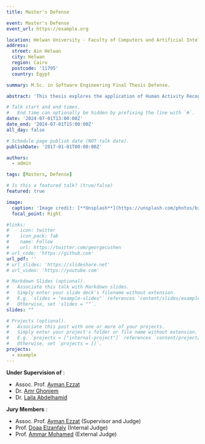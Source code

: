 ```yaml
---
title: Master's Defense

event: Master's Defense
event_url: https://example.org

location: Helwan University - Faculty of Computers and Artificial Intelligence (FCAI) 
address:
  street: Ain Helwan
  city: Helwan
  region: Cairo
  postcode: '11795'
  country: Egypt

summary: M.Sc. in Software Engineering Final Thesis Defense.

abstract: 'This thesis explores the application of Human Activity Recognition (HAR) in the context of physical rehabilitation exercises, aiming to provide real-time feedback and assessment. The research investigates various machine learning and deep learning techniques, including transfer learning and attention models, to accurately recognize and evaluate physical movements. By utilizing Kinect and RGB cameras, the study ensures accessibility and cost-effectiveness, making advanced rehabilitation technologies more widely available. Through a comparative study of machine learning algorithms, a case study on a newly developed framework for assessing rehabilitation exercises, and an analysis of CNN and RNN algorithms across multiple datasets, the thesis offers comprehensive insights into the effectiveness of different approaches. Additionally, the work includes a study on transfer learning and model fusion techniques to enhance HAR performance. The results contribute to the advancement of real-time monitoring systems, providing valuable support for patients and healthcare professionals in the rehabilitation process.'

# Talk start and end times.
#   End time can optionally be hidden by prefixing the line with `#`.
date: '2024-07-01T13:00:00Z'
date_end: '2024-07-01T15:00:00Z'
all_day: false

# Schedule page publish date (NOT talk date).
publishDate: '2017-01-01T00:00:00Z'

authors:
  - admin

tags: [Masters, Defense]

# Is this a featured talk? (true/false)
featured: true

image:
  caption: 'Image credit: [**Unsplash**](https://unsplash.com/photos/bzdhc5b3Bxs)'
  focal_point: Right

#links:
#  - icon: twitter
#    icon_pack: fab
#    name: Follow
#    url: https://twitter.com/georgecushen
# url_code: 'https://github.com'
url_pdf: ''
# url_slides: 'https://slideshare.net'
# url_video: 'https://youtube.com'

# Markdown Slides (optional).
#   Associate this talk with Markdown slides.
#   Simply enter your slide deck's filename without extension.
#   E.g. `slides = "example-slides"` references `content/slides/example-slides.md`.
#   Otherwise, set `slides = ""`.
slides: ""

# Projects (optional).
#   Associate this post with one or more of your projects.
#   Simply enter your project's folder or file name without extension.
#   E.g. `projects = ["internal-project"]` references `content/project/deep-learning/index.md`.
#   Otherwise, set `projects = []`.
projects:
  - example
---
```

**Under Supervision of** :
- Assoc. Prof. [Ayman Ezzat](https://www.linkedin.com/in/ayman4/)
- Dr. [Amr Ghoniem](https://www.linkedin.com/in/amrghoneim)
- Dr. [Laila Abdelhamid](https://www.linkedin.com/in/laila-abdelhamid-0714172b2/)

**Jury Members** :
- Assoc. Prof. [Ayman Ezzat](https://www.linkedin.com/in/ayman4/) (Supervisor and Judge)
- Prof. [Doaa Elzanfaly](https://www.linkedin.com/in/doaa-elzanfaly-a1065867/) (Internal Judge)
- Prof. [Ammar Mohamed](https://www.linkedin.com/in/ammar-mohamed-profile)
 (External Judge)


<!-- {{% callout note %}}
Click on the **Slides** button above to view the built-in slides feature.
{{% /callout %}}

Slides can be added in a few ways:

- **Create** slides using Hugo Blox Builder's [_Slides_](https://docs.hugoblox.com/reference/content-types/) feature and link using `slides` parameter in the front matter of the talk file
- **Upload** an existing slide deck to `static/` and link using `url_slides` parameter in the front matter of the talk file
- **Embed** your slides (e.g. Google Slides) or presentation video on this page using [shortcodes](https://docs.hugoblox.com/reference/markdown/).

Further event details, including [page elements](https://docs.hugoblox.com/reference/markdown/) such as image galleries, can be added to the body of this page. -->
